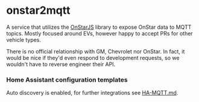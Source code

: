 # onstar2mqtt
A service that utilizes the [OnStarJS](https://github.com/samrum/OnStarJS) library to expose OnStar data to MQTT topics. Mostly focused around EVs, however happy to accept PRs for other vehicle types.

There is no official relationship with GM, Chevrolet nor OnStar. In fact, it would be nice if they'd even respond to development requests, so we wouldn't have to reverse engineer their API.
### Home Assistant configuration templates
Auto discovery is enabled, for further integrations see [HA-MQTT.md](HA-MQTT.md).